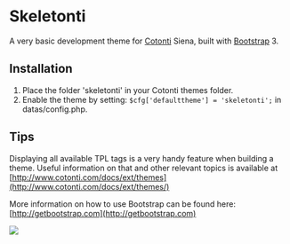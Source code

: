 # Skeletonti #
A very basic development theme for [Cotonti](http://www.cotonti.com/) Siena, built with [Bootstrap](http://getbootstrap.com/) 3.

## Installation ##
1. Place the folder 'skeletonti' in your Cotonti themes folder.
2. Enable the theme by setting: `$cfg['defaulttheme'] = 'skeletonti';` in datas/config.php.

## Tips ##
Displaying all available TPL tags is a very handy feature when building a theme.
Useful information on that and other relevant topics is available at [http://www.cotonti.com/docs/ext/themes](http://www.cotonti.com/docs/ext/themes/)

More information on how to use Bootstrap can be found here: [http://getbootstrap.com](http://getbootstrap.com)

![](http://www.cotonti.com/datas/photos/page_613.jpg)